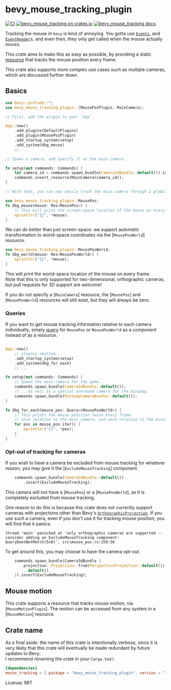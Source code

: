 # bevy_mouse_tracking_plugin

<!-- cargo-rdme start -->

[![CI](https://github.com/JoJoJet/bevy-mouse-tracking/actions/workflows/ci.yml/badge.svg)](https://github.com/JoJoJet/bevy-mouse-tracking/workflows/ci.yml)
[![bevy_mouse_tracking on crates.io](https://img.shields.io/crates/v/bevy_mouse_tracking_plugin.svg)](https://crates.io/crates/bevy_mouse_tracking_plugin)
[![bevy_mouse_tracking docs](https://img.shields.io/badge/docs-docs.rs-orange.svg)](https://docs.rs/bevy_mouse_tracking_plugin)

Tracking the mouse in `bevy` is kind of annoying.
You gotta use [`Events`], and [`EventReader`]s, and even then, they only
get called when the mouse actually *moves*.

[`Events`]: bevy::ecs::event::Events
[`EventReader`]: bevy::ecs::event::EventReader

This crate aims to make this as easy as possible, by providing a
static [resource](bevy::ecs::system::Res) that tracks the mouse position every frame.

This crate also supports more complex use cases such as multiple cameras, which are discussed further down.

## Basics

```rust
use bevy::prelude::*;
use bevy_mouse_tracking_plugin::{MousePosPlugin, MainCamera};

// First, add the plugin to your `App`.

App::new()
    .add_plugins(DefaultPlugins)
    .add_plugin(MousePosPlugin)
    .add_startup_system(setup)
    .add_system(dbg_mouse)
    // ...

// Spawn a camera, and specify it as the main camera.

fn setup(mut commands: Commands) {
    let camera_id = commands.spawn_bundle(Camera2dBundle::default()).id();
    commands.insert_resource(MainCamera(camera_id));
}

// With that, you can now easily track the main camera through a global resource.

use bevy_mouse_tracking_plugin::MousePos;
fn dbg_mouse(mouse: Res<MousePos>) {
    // This will print the screen-space location of the mouse on every frame.
    eprintln!("{}", *mouse);
}
```

We can do better than just screen-space: we support automatic
transformation to world-space coordinates via the [`MousePosWorld`] resource.

```rust
use bevy_mouse_tracking_plugin::MousePosWorld;
fn dbg_world(mouse: Res<MousePosWorld>) {
    eprintln!("{}", *mouse);
}
```

This will print the world-space location of the mouse on every frame.  
Note that this is only supported for two-dimensional, orthographic cameras,
but pull requests for 3D support are welcome!

If you do not specify a [`MainCamera`] resource, the [`MousePos`] and [`MousePosWorld`]
resources will still exist, but they will always be zero.

### Queries

If you want to get mouse tracking information relative to each camera individually,
simply [query](bevy::ecs::system::Query) for `MousePos` or `MousePosWorld` as a
_component_ instead of as a resource.

```rust

App::new()
    // plugins omitted...
    .add_startup_system(setup)
    .add_system(dbg_for_each)
    // ...

fn setup(mut commands: Commands) {
    // Spawn the main camera for the game...
    commands.spawn_bundle(Camera2dBundle::default());
    // ...as well as a special overhead camera for the minimap.
    commands.spawn_bundle(MinimapCameraBundle::default());
}

fn dbg_for_each(mouse_pos: Query<&MousePosWorld>) {
    // This prints the mouse position twice every frame:
    // once relative to the main camera, and once relative to the minimap camera.
    for pos in mouse_pos.iter() {
        eprintln!("{}", *pos);
    }
}
```

### Opt-out of tracking for cameras

If you wish to have a camera be excluded from mouse tracking for whatever reason, you may give it the [`ExcludeMouseTracking`] component.

```rust
    commands.spawn_bundle(Camera2dBundle::default())
        .insert(ExcludeMouseTracking);
```

This camera will not have a [`MousePos`] or a [`MousePosWorld`], as it is completely excluded from mouse tracking.

One reason to do this is because this crate does not currently support cameras with projections other than Bevy's [`OrthographicProjection`](bevy::render::camera::OrthographicProjection). If you use such a camera, even if you don't use it for tracking mouse position, you will find that it panics:

```text
thread 'main' panicked at 'only orthographic cameras are supported -- consider adding an ExcludeMouseTracking component: QueryDoesNotMatch(5v0)', src\mouse_pos.rs:159:50
```

To get around this, you may choose to have the camera opt-out.

```rust
    commands.spawn_bundle(Camera3dBundle {
        projection: Projection::from(PerspectiveProjection::default()),
        ..default()
    }).insert(ExcludeMouseTracking);
```

## Mouse motion

This crate supports a resource that tracks mouse motion, via [`MouseMotionPlugin`].
The motion can be accessed from any system in a [`MouseMotion`] resource.

[`Res`]: bevy::ecs::system::Res

<!-- cargo-rdme end -->

## Crate name

As a final aside: the name of this crate is intentionally verbose,
since it is very likely that this crate will eventually be made redundant by future updates to Bevy.  
I recommend renaming the crate in your `Cargo.toml`:
```toml
[dependencies]
mouse_tracking = { package = "bevy_mouse_tracking_plugin", version = "..." }
```

License: MIT
